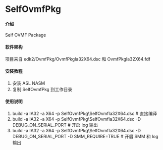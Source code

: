 # SelfOvmfPkg

#### 介绍
Self OVMF Package

#### 软件架构
项目来自 edk2/OvmfPkg/OvmfPkgIa32X64.dsc 和 OvmfPkgIa32X64.fdf


#### 安装教程

1.  安装 ASL NASM
2.  复制 SelfOvmfPkg 到工作目录

#### 使用说明

1.  build -a IA32 -a X64 -p SelfOvmfPkg\SelfOvmfIa32X64.dsc # 直接编译
2.  build -a IA32 -a X64 -p SelfOvmfPkg\SelfOvmfIa32X64.dsc -D DEBUG_ON_SERIAL_PORT # 开启 log 输出
3.  build -a IA32 -a X64 -p SelfOvmfPkg\SelfOvmfIa32X64.dsc -D DEBUG_ON_SERIAL_PORT -D SMM_REQUIRE=TRUE # 开启 SMM 和 log 输出